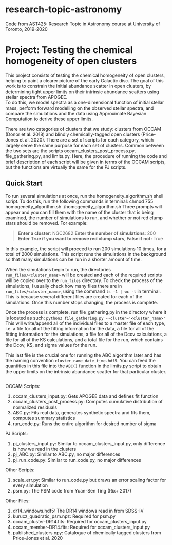 # research-topic-astronomy

Code from AST425: Research Topic in Astronomy course at University of Toronto, 2019-2020

# Project: Testing the chemical homogeneity of open clusters

This project consists of testing the chemical homogeneity of open clusters, helping to paint a clearer picture of the 
early Galactic disc.  The goal of this work is to constrain the initial abundance scatter in open clusters, by 
determining tight upper limits on their intrinsic abundance scatters using stellar spectra from APOGEE.  
To do this, we model spectra as a one-dimensional function of initial stellar mass, perform forward modelling on the 
observed stellar spectra, and compare the simulations and the data using Approximate Bayesian Computation to derive 
these upper limits.

There are two categories of clusters that we study: clusters from OCCAM (Donor et al. 2018) and blindly
chemically-tagged open clusters (Price-Jones et al. 2020).  There are a set of scripts for each category, which largely
serve the same purpose for each set of clusters.  Common between the two sets are the scripts 
occam_clusters_post_process.py, file_gathering.py, and limits.py.  Here, the procedure of running the code and brief 
description of each script will be given in terms of the OCCAM scripts, but the functions are virtually the same for 
the PJ scripts.

## Quick Start
To run several simulations at once, run the homogeneity_algorithm.sh shell script.  To do this, run the following
commands in terminal:
    chmod 755 homogeneity_algorithm.sh
    ./homogeneity_algorithm.sh
Three prompts will appear and you can fill them with the name of the cluster that is being examined, the number of 
simulations to run, and whether or not red clump stars should be removed.  For example:
> **Enter a cluster**:
> NGC2682
> **Enter the number of simulations**:
> 200
> **Enter True if you want to remove red clump stars, False if not:**
> True

In this example, the script will proceed to run 200 simulations 10 times, for a total of 2000 simulations.  This script
runs the simulations in the background so that many simulations can be run in a shorter amount of time.  

When the simulations begin to run, the directories `run_files/<cluster_name>` will be created and each of the required 
scripts will be copied over to the `run_files` directory.  To check the process of the simulations, I usually check 
how many files there are in `run_files/<cluster_name>`, using the command `ls -1 | wc -l` in terminal.  This is 
because several different files are created for each of the simulations.  Once this number stops changing, the process
is complete.

Once the process is complete, run file_gathering.py in the directory where it is located as such:
`python3 file_gathering.py --cluster='<cluster_name>'`
This will write/append all of the individual files to a master file of each type, i.e. a file for all of the fitting
information for the data, a file for all of the fitting information for the simulations, a file for all of the Dcov
calculations, a file for all of the KS calculations, and a total file for the run, which contains the Dcov, KS, and 
sigma values for the run.  

This last file is the crucial one for running the ABC algorithm later and has the naming convention 
`cluster_name_date_time.hdf5`.  You can feed the quantities in this file into the `ABC()` function in the limits.py
script to obtain the upper limits on the intrinsic abundance scatter for that particular cluster.

##  




OCCAM Scripts:
1. occam_clusters_input.py: Gets APOGEE data and defines fit function
2. occam_clusters_post_process.py: Computes cumulative distribution of normalized residuals
3. ABC.py: Fits real data, generates synthetic spectra and fits them, computes summary statistics
4. run_code.py: Runs the entire algorithm for desired number of sigma

PJ Scripts: 
1. pj_clusters_input.py: Similar to occam_clusters_input.py, only difference is how we read in the clusters
2. pj_ABC.py: Similar to ABC.py, no major differences
3. pj_run_code.py: Similar to run_code.py, no major differences

Other Scripts:
1. scale_err.py: Similar to run_code.py but draws an error scaling factor for every simulation
2. psm.py: The PSM code from Yuan-Sen Ting (Rix+ 2017)

Other Files:
1. dr14_windows.hdf5: The DR14 windows read in from SDSS-IV
2. kurucz_quadratic_psm.npz: Required for psm.py
3. occam_cluster-DR14.fits: Required for occam_clusters_input.py
4. occam_member-DR14.fits: Required for occam_clusters_input.py
5. published_clusters.npy: Catalogue of chemically tagged clusters from Price-Jones et al. 2020